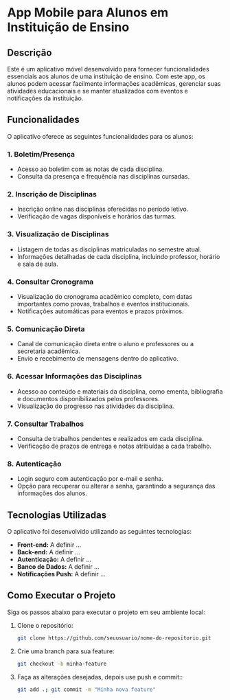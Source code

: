 # App Mobile para Alunos em Instituição de Ensino

## Descrição
Este é um aplicativo móvel desenvolvido para fornecer funcionalidades essenciais aos alunos de uma instituição de ensino. Com este app, os alunos podem acessar facilmente informações acadêmicas, gerenciar suas atividades educacionais e se manter atualizados com eventos e notificações da instituição.

## Funcionalidades
O aplicativo oferece as seguintes funcionalidades para os alunos:

### 1. **Boletim/Presença**
   - Acesso ao boletim com as notas de cada disciplina.
   - Consulta da presença e frequência nas disciplinas cursadas.

### 2. **Inscrição de Disciplinas**
   - Inscrição online nas disciplinas oferecidas no período letivo.
   - Verificação de vagas disponíveis e horários das turmas.

### 3. **Visualização de Disciplinas**
   - Listagem de todas as disciplinas matriculadas no semestre atual.
   - Informações detalhadas de cada disciplina, incluindo professor, horário e sala de aula.

### 4. **Consultar Cronograma**
   - Visualização do cronograma acadêmico completo, com datas importantes como provas, trabalhos e eventos institucionais.
   - Notificações automáticas para eventos e prazos próximos.

### 5. **Comunicação Direta**
   - Canal de comunicação direta entre o aluno e professores ou a secretaria acadêmica.
   - Envio e recebimento de mensagens dentro do aplicativo.

### 6. **Acessar Informações das Disciplinas**
   - Acesso ao conteúdo e materiais da disciplina, como ementa, bibliografia e documentos disponibilizados pelos professores.
   - Visualização do progresso nas atividades da disciplina.

### 7. **Consultar Trabalhos**
   - Consulta de trabalhos pendentes e realizados em cada disciplina.
   - Verificação de prazos de entrega e notas atribuídas a cada trabalho.

### 8. **Autenticação**
   - Login seguro com autenticação por e-mail e senha.
   - Opção para recuperar ou alterar a senha, garantindo a segurança das informações dos alunos.

## Tecnologias Utilizadas
O aplicativo foi desenvolvido utilizando as seguintes tecnologias:

- **Front-end:** A definir ...
- **Back-end:** A definir ...
- **Autenticação:** A definir ...
- **Banco de Dados:** A definir ...
- **Notificações Push:** A definir ...

## Como Executar o Projeto
Siga os passos abaixo para executar o projeto em seu ambiente local:

1. Clone o repositório:
   ```bash
   git clone https://github.com/seuusuario/nome-do-repositorio.git
   ```
   
2. Crie uma branch para sua feature:
   ```bash
   git checkout -b minha-feature
   ```

3. Faça as alterações desejadas, depois use push e commit::
   ```bash
   git add .; git commit -m "Minha nova feature"
   ```
